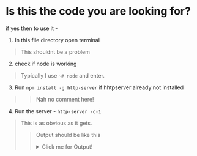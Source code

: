 # Is this the code you are looking for?
if yes then to use it -

1. In this file directory open terminal
> This shouldnt be a problem 

2. check if node is working 
> Typically I use `~# node` and enter.

3. Run `npm install -g http-server` if hhtpserver already not installed
>> Nah no comment here!

4. Run the server - `http-server -c-1`
> This is as obvious as it gets.
>> Output should be like this 
>><details>
>> <summary>Click me for Output!</summary>
>>
>>```
>>PS C:\Users\Admin\Desktop\ProjectCode> http-server -c-1
>> Starting up http-server, serving ./
>> 
>> http-server version: 14.1.1
>> 
>> http-server settings:
>> CORS: disabled
>> Cache: -1 seconds
>> Connection Timeout: 120 seconds
>> Directory Listings: visible
>> AutoIndex: visible
>> Serve GZIP Files: false
>> Serve Brotli Files: false
>> Default File Extension: none
>> 
>> Available on:
>>   http://192.168.56.1:8080
>>   http://172.16.5.104:8080
>>   http://127.0.0.1:8080
>>   http://172.19.224.1:8080
>>   http://172.30.32.1:8080
>> Hit CTRL-C to stop the server
>> 
>> > [Tue May 06 2025 14:36:44 GMT+0530 (India Standard Time)]  "GET /?username=ss&password=ww" "Mozilla/5.0 (Windows NT 10.0; Win64; x64) AppleWebKit/537.36 (KHTML, like Gecko) Chrome/136.0.0.0 Safari/537.36 Edg/136.0.0.0"
>> (node:10280) [DEP0066] DeprecationWarning: OutgoingMessage.prototype._headers is deprecated
>> (Use `node --trace-deprecation ...` to show where the warning was created)
>> [Tue May 06 2025 14:36:44 GMT+0530 (India Standard Time)]  "GET /style.css" "Mozilla/5.0 (Windows NT 10.0; Win64; x64) AppleWebKit/537.36 (KHTML, like Gecko) Chrome/136.0.0.0 Safari/537.36 Edg/136.0.0.0"       
>> [Tue May 06 2025 14:36:44 GMT+0530 (India Standard Time)]  "GET /app.js" "Mozilla/5.0 (Windows NT 10.0; Win64; x64) AppleWebKit/537.36 (KHTML, like Gecko) Chrome/136.0.0.0 Safari/537.36 Edg/136.0.0.0"
>> [Tue May 06 2025 14:36:44 GMT+0530 (India Standard Time)]  "GET /homeController.js" "Mozilla/5.0 (Windows NT 10.0; Win64; x64) AppleWebKit/537.36 (KHTML, like Gecko) Chrome/136.0.0.0 Safari/537.36 Edg/136.0.0.0"
>> [Tue May 06 2025 14:36:44 GMT+0530 (India Standard Time)]  "GET /loginController.js" "Mozilla/5.0 (Windows NT 10.0; Win64; x64) AppleWebKit/537.36 (KHTML, like Gecko) Chrome/136.0.0.0 Safari/537.36 Edg/136.0.0.0"
>> [Tue May 06 2025 14:36:44 GMT+0530 (India Standard Time)]  "GET /registerController.js" "Mozilla/5.0 (Windows NT 10.0; Win64; x64) AppleWebKit/537.36 (KHTML, like Gecko) Chrome/136.0.0.0 Safari/537.36 Edg/13ervice.svc.js" "Mozilla/5.0 (Windows NT 10.0; Win64; x64) AppleWebKit/537.36 (KHTML, like Gecko) Chrome/136.0.0.0 Safari/537.36 Edg/136.0.0.0"
>> [Tue May 06 2025 14:36:44 GMT+0530 (India Standard Time)]  "GET /authenticationService.js" "Mozilla/5.0 (Windows NT 10.0; Win64; x64) AppleWebKit/537.36 (KHTML, like Gecko) Chrome/136.0.0.0 Safari/537.36 Edg/136.0.0.0"
>> [Tue May 06 2025 14:36:44 GMT+0530 (India Standard Time)]  "GET /login.html" "Mozilla/5.0 (Windows NT 10.0; Win64; x64) AppleWebKit/537.36 (KHTML, like Gecko) Chrome/136.0.0.0 Safari/537.36 Edg/136.0.0.0"   
>> [Tue May 06 2025 14:36:47 GMT+0530 (India Standard Time)]  "GET /register.html" "Mozilla/5.0 (Windows NT 10.0; Win64; x64) AppleWebKit/537.36 (KHTML, like Gecko) Chrome/136.0.0.0 Safari/537.36 Edg/136.0.0.0"
>> [Tue May 06 2025 14:37:07 GMT+0530 (India Standard Time)]  "GET /home.html" "Mozilla/5.0 (Windows NT 10.0; Win64; x64) AppleWebKit/537.36 (KHTML, like Gecko) Chrome/136.0.0.0 Safari/537.36 Edg/136.0.0.0"    
>> >
>>```
</details>

